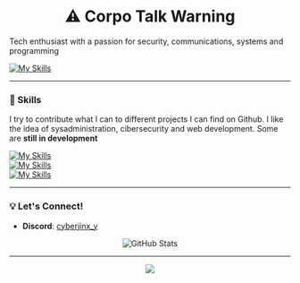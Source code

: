 <div align="center">
  <h1>⚠️ Corpo Talk Warning</h1>
</div>

<p>Tech enthusiast with a passion for security, communications, systems and programming</p>

[![My Skills](https://skillicons.dev/icons?i=windows,ubuntu,vscode,visualstudio&theme=dark)](https://skillicons.dev)


---



### 🔧 Skills 
<p>I try to contribute what I can to different projects I can find on Github. I like the idea of sysadministration, cibersecurity and web development. Some are <strong>still in development</strong></p>

[![My Skills](https://skillicons.dev/icons?i=html,css,js,bootstrap&theme=dark)](https://skillicons.dev) <br>
[![My Skills](https://skillicons.dev/icons?i=nodejs,python,powershell,bash&theme=dark)](https://skillicons.dev) <br>
[![My Skills](https://skillicons.dev/icons?i=git,github&theme=dark)](https://skillicons.dev) <br>



---
### 💡 Let's Connect!

- **Discord**: [cyberjinx_y](https://discord.com/)

<div align="center">
  <img src="https://github-readme-stats.vercel.app/api?username=energypop&show_icons=true&theme=radical" alt="GitHub Stats">
</div>

---
<div align="center">
    <img src="https://tenor.com/es/view/anime-cyberpunk-edgerunners-unclephuc-rebecca-gif-9958122878385643755.gif">
</div>
